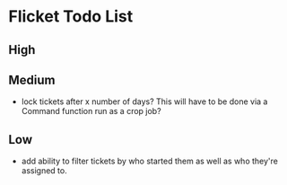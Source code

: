 # Flicket Todo List

## High

## Medium
* lock tickets after x number of days? This will have to be done via a Command function run as a crop job?

## Low
* add ability to filter tickets by who started them as well as who they're assigned to.
